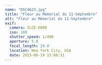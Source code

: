 ```yaml
---
name: "DSC4623.jpg"
title: "Fleur au Mémorial du 11-Septembre"
alt: "Fleur au Mémorial du 11-Septembre"
exif:
  camera: ILCE-6000
  iso: 100
  shutter_speed: 1/400
  aperture: 5.0
  focal_length: 29.0
  location: New York City, USA
  date: 2015-06-19 15:08:31
---
```

